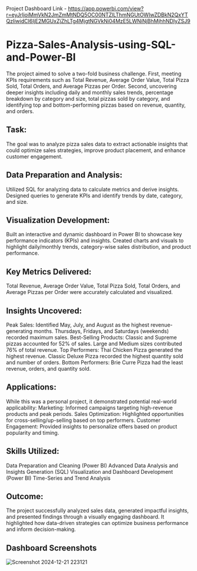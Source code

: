 Project Dashboard Link - https://app.powerbi.com/view?r=eyJrIjoiMmVkN2JmZmMtNDQ5OC00NTZlLThmNGUtOWIwZDBkN2QxYTQzIiwidCI6IjE2MGUxZjZhLTg4MjgtNGVkNi04MzE5LWNiNjBhMjhhNDIyZSJ9

# Pizza-Sales-Analysis-using-SQL-and-Power-BI
The project aimed to solve a two-fold business challenge. First, meeting KPIs requirements such as Total Revenue, Average Order Value, Total Pizza Sold, Total Orders, and Average Pizzas per Order. Second, uncovering deeper insights including daily and monthly sales trends, percentage breakdown by category and size, total pizzas sold by category, and identifying top and bottom-performing pizzas based on revenue, quantity, and orders.

## Task:
The goal was to analyze pizza sales data to extract actionable insights that could optimize sales strategies, improve product placement, and enhance customer engagement.

## Data Preparation and Analysis:
Utilized SQL for analyzing data to calculate metrics and derive insights.
Designed queries to generate KPIs and identify trends by date, category, and size.

## Visualization Development:
Built an interactive and dynamic dashboard in Power BI to showcase key performance indicators (KPIs) and insights.
Created charts and visuals to highlight daily/monthly trends, category-wise sales distribution, and product performance.

## Key Metrics Delivered:
Total Revenue, Average Order Value, Total Pizza Sold, Total Orders, and Average Pizzas per Order were accurately calculated and visualized.

## Insights Uncovered:
Peak Sales:
Identified May, July, and August as the highest revenue-generating months.
Thursdays, Fridays, and Saturdays (weekends) recorded maximum sales.
Best-Selling Products:
Classic and Supreme pizzas accounted for 52% of sales.
Large and Medium sizes contributed 76% of total revenue.
Top Performers:
Thai Chicken Pizza generated the highest revenue.
Classic Deluxe Pizza recorded the highest quantity sold and number of orders.
Bottom Performers:
Brie Curre Pizza had the least revenue, orders, and quantity sold.

## Applications:
While this was a personal project, it demonstrated potential real-world applicability:
Marketing: Informed campaigns targeting high-revenue products and peak periods.
Sales Optimization: Highlighted opportunities for cross-selling/up-selling based on top performers.
Customer Engagement: Provided insights to personalize offers based on product popularity and timing.

## Skills Utilized:
Data Preparation and Cleaning (Power BI)
Advanced Data Analysis and Insights Generation (SQL)
Visualization and Dashboard Development (Power BI)
Time-Series and Trend Analysis

## Outcome:
The project successfully analyzed sales data, generated impactful insights, and presented findings through a visually engaging dashboard. It highlighted how data-driven strategies can optimize business performance and inform decision-making.

## Dashboard Screenshots 

![Screenshot 2024-12-21 223121](https://github.com/user-attachments/assets/7053f91b-6deb-4018-94cf-bf0087273e9f)

